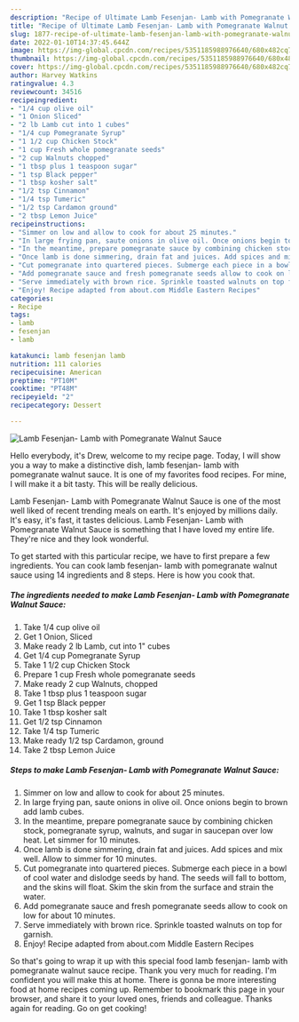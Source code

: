 ```yaml
---
description: "Recipe of Ultimate Lamb Fesenjan- Lamb with Pomegranate Walnut Sauce"
title: "Recipe of Ultimate Lamb Fesenjan- Lamb with Pomegranate Walnut Sauce"
slug: 1877-recipe-of-ultimate-lamb-fesenjan-lamb-with-pomegranate-walnut-sauce
date: 2022-01-10T14:37:45.644Z
image: https://img-global.cpcdn.com/recipes/5351185988976640/680x482cq70/lamb-fesenjan-lamb-with-pomegranate-walnut-sauce-recipe-main-photo.jpg
thumbnail: https://img-global.cpcdn.com/recipes/5351185988976640/680x482cq70/lamb-fesenjan-lamb-with-pomegranate-walnut-sauce-recipe-main-photo.jpg
cover: https://img-global.cpcdn.com/recipes/5351185988976640/680x482cq70/lamb-fesenjan-lamb-with-pomegranate-walnut-sauce-recipe-main-photo.jpg
author: Harvey Watkins
ratingvalue: 4.3
reviewcount: 34516
recipeingredient:
- "1/4 cup olive oil"
- "1 Onion Sliced"
- "2 lb Lamb cut into 1 cubes"
- "1/4 cup Pomegranate Syrup"
- "1 1/2 cup Chicken Stock"
- "1 cup Fresh whole pomegranate seeds"
- "2 cup Walnuts chopped"
- "1 tbsp plus 1 teaspoon sugar"
- "1 tsp Black pepper"
- "1 tbsp kosher salt"
- "1/2 tsp Cinnamon"
- "1/4 tsp Tumeric"
- "1/2 tsp Cardamon ground"
- "2 tbsp Lemon Juice"
recipeinstructions:
- "Simmer on low and allow to cook for about 25 minutes."
- "In large frying pan, saute onions in olive oil. Once onions begin to brown add lamb cubes."
- "In the meantime, prepare pomegranate sauce by combining chicken stock, pomegranate syrup, walnuts, and sugar in saucepan over low heat. Let simmer for 10 minutes."
- "Once lamb is done simmering, drain fat and juices. Add spices and mix well. Allow to simmer for 10 minutes."
- "Cut pomegranate into quartered pieces. Submerge each piece in a bowl of cool water and dislodge seeds by hand. The seeds will fall to bottom, and the skins will float. Skim the skin from the surface and strain the water."
- "Add pomegranate sauce and fresh pomegranate seeds allow to cook on low for about 10 minutes."
- "Serve immediately with brown rice. Sprinkle toasted walnuts on top for garnish."
- "Enjoy! Recipe adapted from about.com Middle Eastern Recipes"
categories:
- Recipe
tags:
- lamb
- fesenjan
- lamb

katakunci: lamb fesenjan lamb 
nutrition: 111 calories
recipecuisine: American
preptime: "PT10M"
cooktime: "PT48M"
recipeyield: "2"
recipecategory: Dessert

---
```



![Lamb Fesenjan- Lamb with Pomegranate Walnut Sauce](https://img-global.cpcdn.com/recipes/5351185988976640/680x482cq70/lamb-fesenjan-lamb-with-pomegranate-walnut-sauce-recipe-main-photo.jpg)

Hello everybody, it's Drew, welcome to my recipe page. Today, I will show you a way to make a distinctive dish, lamb fesenjan- lamb with pomegranate walnut sauce. It is one of my favorites food recipes. For mine, I will make it a bit tasty. This will be really delicious.



Lamb Fesenjan- Lamb with Pomegranate Walnut Sauce is one of the most well liked of recent trending meals on earth. It's enjoyed by millions daily. It's easy, it's fast, it tastes delicious. Lamb Fesenjan- Lamb with Pomegranate Walnut Sauce is something that I have loved my entire life. They're nice and they look wonderful.


To get started with this particular recipe, we have to first prepare a few ingredients. You can cook lamb fesenjan- lamb with pomegranate walnut sauce using 14 ingredients and 8 steps. Here is how you cook that.

<!--inarticleads1-->

##### The ingredients needed to make Lamb Fesenjan- Lamb with Pomegranate Walnut Sauce:

1. Take 1/4 cup olive oil
1. Get 1 Onion, Sliced
1. Make ready 2 lb Lamb, cut into 1&#34; cubes
1. Get 1/4 cup Pomegranate Syrup
1. Take 1 1/2 cup Chicken Stock
1. Prepare 1 cup Fresh whole pomegranate seeds
1. Make ready 2 cup Walnuts, chopped
1. Take 1 tbsp plus 1 teaspoon sugar
1. Get 1 tsp Black pepper
1. Take 1 tbsp kosher salt
1. Get 1/2 tsp Cinnamon
1. Take 1/4 tsp Tumeric
1. Make ready 1/2 tsp Cardamon, ground
1. Take 2 tbsp Lemon Juice




<!--inarticleads2-->

##### Steps to make Lamb Fesenjan- Lamb with Pomegranate Walnut Sauce:

1. Simmer on low and allow to cook for about 25 minutes.
1. In large frying pan, saute onions in olive oil. Once onions begin to brown add lamb cubes.
1. In the meantime, prepare pomegranate sauce by combining chicken stock, pomegranate syrup, walnuts, and sugar in saucepan over low heat. Let simmer for 10 minutes.
1. Once lamb is done simmering, drain fat and juices. Add spices and mix well. Allow to simmer for 10 minutes.
1. Cut pomegranate into quartered pieces. Submerge each piece in a bowl of cool water and dislodge seeds by hand. The seeds will fall to bottom, and the skins will float. Skim the skin from the surface and strain the water.
1. Add pomegranate sauce and fresh pomegranate seeds allow to cook on low for about 10 minutes.
1. Serve immediately with brown rice. Sprinkle toasted walnuts on top for garnish.
1. Enjoy! Recipe adapted from about.com Middle Eastern Recipes




So that's going to wrap it up with this special food lamb fesenjan- lamb with pomegranate walnut sauce recipe. Thank you very much for reading. I'm confident you will make this at home. There is gonna be more interesting food at home recipes coming up. Remember to bookmark this page in your browser, and share it to your loved ones, friends and colleague. Thanks again for reading. Go on get cooking!
